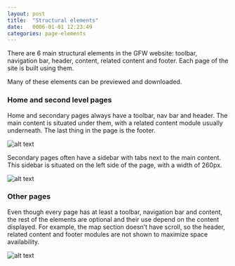 ```yaml
---
layout: post
title:  "Structural elements"
date:   0006-01-01 12:23:49
categories: page-elements
---
```


There are 6 main structural elements in the GFW website: toolbar, navigation bar, header, content,
related content and footer. Each page of the site is built using them.

<div class="advice">
  <p class="advice_content">Many of these elements can be previewed and downloaded.</p>
</div>

### Home and second level pages

Home and secondary pages always have a toolbar, nav bar and header. The main content is situated under them,
with a related content module usually underneath. The last thing in the page is the footer.

![alt text][home-structure]

Secondary pages often have a sidebar with tabs next to the main content. This sidebar is situated on the left
side of the page, with a width of 260px.

![alt text][secondary-structure]

### Other pages

Even though every page has at least a toolbar, navigation bar and content, the rest of the elements are optional and
their use depend on the content displayed. For example, the map section doesn’t have scroll, so the header, related
content and footer modules are not shown to maximize space availability.

![alt text][other-structure]


[home-structure]: /gfw-style-guides/images/posts/structural-elements/03-01-home-structure.png "home structure"
[secondary-structure]: /gfw-style-guides/images/posts/structural-elements/03-02-secondary-structure.png "secondary structure"
[other-structure]: /gfw-style-guides/images/posts/structural-elements/03-03-other-structure.png "other structure"

